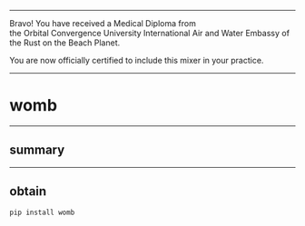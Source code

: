 




******

Bravo!  You have received a Medical Diploma from   
the Orbital Convergence University International Air 
and Water Embassy of the Rust on the Beach Planet.  

You are now officially certified to include 
this mixer in your practice.

******


# womb

---

## summary
		
---		
		
## obtain
```
pip install womb
```
